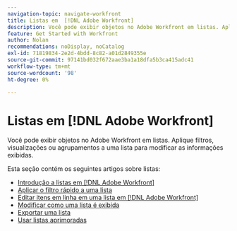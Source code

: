 ```yaml
---
navigation-topic: navigate-workfront
title: Listas em  [!DNL Adobe Workfront]
description: Você pode exibir objetos no Adobe Workfront em listas. Aplique filtros, visualizações ou agrupamentos a uma lista para modificar as informações exibidas. Esta seção contém os seguintes artigos sobre listas
feature: Get Started with Workfront
author: Nolan
recommendations: noDisplay, noCatalog
exl-id: 71819834-2e2d-4bdd-8c82-a01d2849355e
source-git-commit: 97141bd032f672aae3ba1a18dfa5b3ca415adc41
workflow-type: tm+mt
source-wordcount: '98'
ht-degree: 0%

---
```


# Listas em [!DNL Adobe Workfront]

<!--Audited: 11/2024-->

Você pode exibir objetos no Adobe Workfront em listas. Aplique filtros, visualizações ou agrupamentos a uma lista para modificar as informações exibidas.

Esta seção contém os seguintes artigos sobre listas:

* [Introdução a listas em  [!DNL Adobe Workfront]](../../../workfront-basics/navigate-workfront/use-lists/view-items-in-a-list.md)
* [Aplicar o filtro rápido a uma lista](../../../workfront-basics/navigate-workfront/use-lists/apply-quick-filter-list.md)
* [Editar itens em linha em uma lista em  [!DNL Adobe Workfront]](../../../workfront-basics/navigate-workfront/use-lists/inline-edit-objects.md)
* [Modificar como uma lista é exibida](../../../workfront-basics/navigate-workfront/use-lists/modify-list-display.md)
* [Exportar uma lista](../../../workfront-basics/navigate-workfront/use-lists/export-lists.md)
* [Usar listas aprimoradas](/help/quicksilver/workfront-basics/navigate-workfront/use-lists/enhanced-lists.md)
